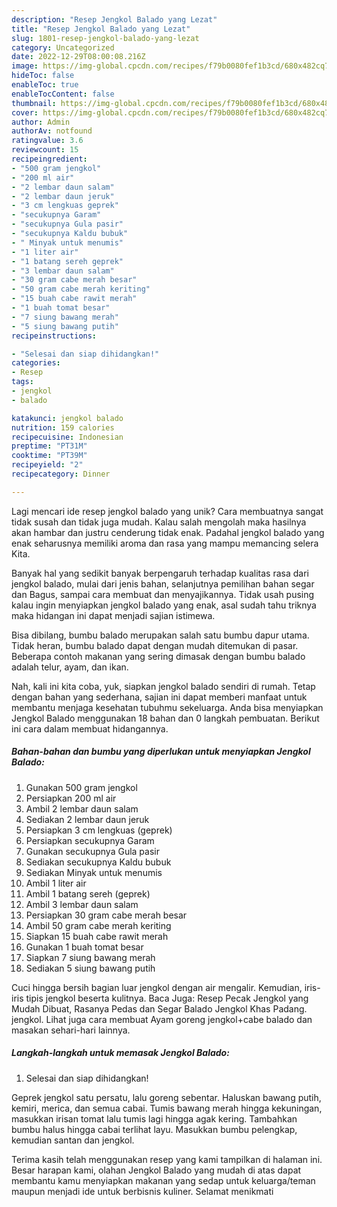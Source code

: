 ```yaml
---
description: "Resep Jengkol Balado yang Lezat"
title: "Resep Jengkol Balado yang Lezat"
slug: 1801-resep-jengkol-balado-yang-lezat
category: Uncategorized
date: 2022-12-29T08:00:08.216Z
image: https://img-global.cpcdn.com/recipes/f79b0080fef1b3cd/680x482cq70/jengkol-balado-foto-resep-utama.jpg
hideToc: false
enableToc: true
enableTocContent: false
thumbnail: https://img-global.cpcdn.com/recipes/f79b0080fef1b3cd/680x482cq70/jengkol-balado-foto-resep-utama.jpg
cover: https://img-global.cpcdn.com/recipes/f79b0080fef1b3cd/680x482cq70/jengkol-balado-foto-resep-utama.jpg
author: Admin
authorAv: notfound
ratingvalue: 3.6
reviewcount: 15
recipeingredient:
- "500 gram jengkol"
- "200 ml air"
- "2 lembar daun salam"
- "2 lembar daun jeruk"
- "3 cm lengkuas geprek"
- "secukupnya Garam"
- "secukupnya Gula pasir"
- "secukupnya Kaldu bubuk"
- " Minyak untuk menumis"
- "1 liter air"
- "1 batang sereh geprek"
- "3 lembar daun salam"
- "30 gram cabe merah besar"
- "50 gram cabe merah keriting"
- "15 buah cabe rawit merah"
- "1 buah tomat besar"
- "7 siung bawang merah"
- "5 siung bawang putih"
recipeinstructions:

- "Selesai dan siap dihidangkan!"
categories:
- Resep
tags:
- jengkol
- balado

katakunci: jengkol balado 
nutrition: 159 calories
recipecuisine: Indonesian
preptime: "PT31M"
cooktime: "PT39M"
recipeyield: "2"
recipecategory: Dinner

---
```





Lagi mencari ide resep jengkol balado yang unik? Cara membuatnya sangat tidak susah dan tidak juga mudah. Kalau salah mengolah maka hasilnya akan hambar dan justru cenderung tidak enak. Padahal jengkol balado yang enak seharusnya memiliki aroma dan rasa yang mampu memancing selera Kita.





Banyak hal yang sedikit banyak berpengaruh terhadap kualitas rasa dari jengkol balado, mulai dari jenis bahan, selanjutnya pemilihan bahan segar dan Bagus, sampai cara membuat dan menyajikannya. Tidak usah pusing kalau ingin menyiapkan jengkol balado yang enak,      asal sudah tahu triknya maka hidangan ini dapat menjadi sajian istimewa.














Bisa dibilang, bumbu balado merupakan salah satu bumbu dapur utama. Tidak heran, bumbu balado dapat dengan mudah ditemukan di pasar. Beberapa contoh makanan yang sering dimasak dengan bumbu balado adalah telur, ayam, dan ikan.






Nah, kali ini kita coba, yuk, siapkan jengkol balado sendiri di rumah. Tetap dengan bahan yang sederhana, sajian ini dapat memberi manfaat untuk membantu menjaga kesehatan tubuhmu sekeluarga. Anda bisa menyiapkan Jengkol Balado menggunakan 18 bahan dan 0 langkah pembuatan. Berikut ini cara dalam membuat hidangannya.

<!--inarticleads1-->

##### Bahan-bahan dan bumbu yang diperlukan untuk menyiapkan Jengkol Balado:

1. Gunakan 500 gram jengkol
1. Persiapkan 200 ml air
1. Ambil 2 lembar daun salam
1. Sediakan 2 lembar daun jeruk
1. Persiapkan 3 cm lengkuas (geprek)
1. Persiapkan secukupnya Garam
1. Gunakan secukupnya Gula pasir
1. Sediakan secukupnya Kaldu bubuk
1. Sediakan  Minyak untuk menumis
1. Ambil 1 liter air
1. Ambil 1 batang sereh (geprek)
1. Ambil 3 lembar daun salam
1. Persiapkan 30 gram cabe merah besar
1. Ambil 50 gram cabe merah keriting
1. Siapkan 15 buah cabe rawit merah
1. Gunakan 1 buah tomat besar
1. Siapkan 7 siung bawang merah
1. Sediakan 5 siung bawang putih


Cuci hingga bersih bagian luar jengkol dengan air mengalir. Kemudian, iris-iris tipis jengkol beserta kulitnya. Baca Juga: Resep Pecak Jengkol yang Mudah Dibuat, Rasanya Pedas dan Segar Balado Jengkol Khas Padang. jengkol. Lihat juga cara membuat Ayam goreng jengkol+cabe balado dan masakan sehari-hari lainnya. 

<!--inarticleads2-->

##### Langkah-langkah untuk memasak Jengkol Balado:


1. Selesai dan siap dihidangkan!

Geprek jengkol satu persatu, lalu goreng sebentar. Haluskan bawang putih, kemiri, merica, dan semua cabai. Tumis bawang merah hingga kekuningan, masukkan irisan tomat lalu tumis lagi hingga agak kering. Tambahkan bumbu halus hingga cabai terlihat layu. Masukkan bumbu pelengkap, kemudian santan dan jengkol. 

Terima kasih telah menggunakan resep yang kami tampilkan di halaman ini. Besar harapan kami, olahan Jengkol Balado yang mudah di atas dapat membantu kamu menyiapkan makanan yang sedap untuk keluarga/teman maupun menjadi ide untuk berbisnis kuliner. Selamat menikmati
